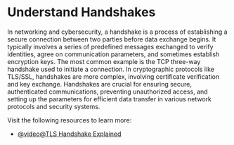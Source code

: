 # Understand Handshakes

In networking and cybersecurity, a handshake is a process of establishing a secure connection between two parties before data exchange begins. It typically involves a series of predefined messages exchanged to verify identities, agree on communication parameters, and sometimes establish encryption keys. The most common example is the TCP three-way handshake used to initiate a connection. In cryptographic protocols like TLS/SSL, handshakes are more complex, involving certificate verification and key exchange. Handshakes are crucial for ensuring secure, authenticated communications, preventing unauthorized access, and setting up the parameters for efficient data transfer in various network protocols and security systems.

Visit the following resources to learn more:

- [@video@TLS Handshake Explained](https://www.youtube.com/watch?v=86cQJ0MMses)